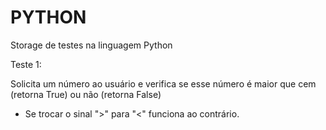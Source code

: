 # PYTHON
Storage de testes na linguagem Python

Teste 1:

Solicita um número ao usuário e verifica se esse número é maior que cem (retorna True) ou não (retorna False)
- Se trocar o sinal ">" para "<" funciona ao contrário.
